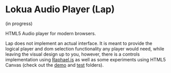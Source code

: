 Lokua Audio Player (Lap)
========================

(in progress)

HTML5 Audio player for modern browsers.

Lap does not implement an actual interface. It is meant to provide the logical player and dom selection functionality any player would need, while leaving the visual design up to you, however, there is a
controls implementation using [Raphael.js](http://raphaeljs.com/) as well as some experiments using 
HTML5 Canvas (check out the [demo](./demo) and [test](./test) folders).


